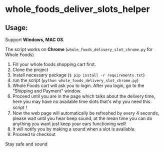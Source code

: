 # whole_foods_deliver_slots_helper

## Usage:
Support **Windows, MAC OS**.

The script works on **Chrome** (```whole_foods_delivery_slot_chrome.py``` for Whole Foods)

1. Fill your whole foods shopping cart first. 
2. Clone the project
3. Install necessary package  (```$ pip install -r requirements.txt```)
4. run the script (```python whole_foods_delivery_slot_chrome.py```)
5. Whole Foods cart will ask you to login. After you login, go to the "Shipping and Payment" window. 
6. Proceed until you are in the page which talks about the delivery time, here you may have no available time slots that's why you need this script！
7. Now the web page will automatically be refreshed by every 4 seconds, please wait until you hear beep sound, at the mean time you can do anything you want just keep your ears functioning well! 
8. It will notify you by making a sound when a slot is available.
9. Proceed to checkout

Stay safe and sound
